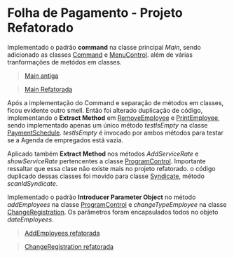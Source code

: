 # Folha de Pagamento - Projeto Refatorado

Implementado o padrão **command** na classe principal *Main*, sendo adicionado as classes [Command](https://github.com/JhonathanMilk/PayrollRefatorado/blob/main/Command) e [MenuControl](https://github.com/JhonathanMilk/PayrollRefatorado/blob/main/MenuControl). além de várias tranformações de metódos em classes.

>[Main antiga](https://github.com/JhonathanMilk/Payroll/blob/main/Main)

>[Main Refatorada](https://github.com/JhonathanMilk/PayrollRefatorado/blob/main/Main)

Após a implementação do Command e separação de métodos em classes, ficou evidente outro smell. Então foi alterado duplicação de código, implementando o **Extract Method** em [RemoveEmployee](https://github.com/JhonathanMilk/PayrollRefatorado/blob/main/RemoveEmployee) e [PrintEmployee](https://github.com/JhonathanMilk/PayrollRefatorado/blob/main/RemoveEmployee), sendo implementado apenas um único método *testIsEmpty* na classe [PaymentSchedule](https://github.com/JhonathanMilk/PayrollRefatorado/blob/main/PaymentSchedule). *testIsEmpty* é invocado por ambos métodos para testar se a Agenda de empregados está vazia.

Aplicado também **Extract Method** nos métodos *AddServiceRate* e *showServiceRate* pertencentes a classe [ProgramControl](https://github.com/JhonathanMilk/Payroll/blob/main/ProgramControl). Importante ressaltar que essa clase não existe mais no projeto refatorado. o código duplicado dessas classes foi movido para  classe [Syndicate](https://github.com/JhonathanMilk/PayrollRefatorado/blob/main/Syndicate), método *scanIdSyndicate*.

Implementado o padrão **Introducer Parameter Object** no método *addEmployees* na classe [ProgramControl](https://github.com/JhonathanMilk/Payroll/blob/main/ProgramControl) e *changeTypeEmployee* na classe [ChangeRegistration](https://github.com/JhonathanMilk/Payroll/blob/main/ChangeRegistration). Os parâmetros foram encapsulados todos no objeto *dateEmployees*.

>[AddEmployees refatorada](https://github.com/JhonathanMilk/PayrollRefatorado/blob/main/AddEmployee) 

>[ChangeRegistration refatorada](https://github.com/JhonathanMilk/PayrollRefatorado/blob/main/ChangeRegistration) 
